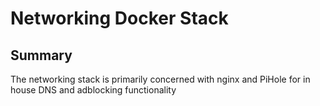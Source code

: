 # Networking Docker Stack

## Summary

The networking stack is primarily concerned with nginx and PiHole for in house DNS and adblocking functionality
